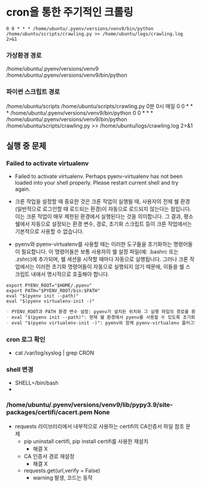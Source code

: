 # cron을 통한 주기적인 크롤링
```cronexp
0 0 * * * /home/ubuntu/.pyenv/versions/venv9/bin/python /home/ubuntu/scripts/crawling.py >> /home/ubuntu/logs/crawling.log 2>&1
```
### 가상환경 경로
/home/ubuntu/.pyenv/versions/venv9
/home/ubuntu/.pyenv/versions/venv9/bin/python

### 파이썬 스크립트 경로
/home/ubuntu/scripts
/home/ubuntu/scripts/crawling.py
0분 0시 매일 
0 0 * * * /home/ubuntu/.pyenv/versions/venv9/bin/python
0 0 * * * /home/ubuntu/.pyenv/versions/venv9/bin/python /home/ubuntu/scripts/crawling.py >> /home/ubuntu/logs/crawling.log 2>&1

## 실행 중 문제 
###  Failed to activate virtualenv
- Failed to activate virtualenv.
Perhaps pyenv-virtualenv has not been loaded into your shell properly.
Please restart current shell and try again.

- 크론 작업을 설정할 때 중요한 것은 크론 작업이 실행될 때, 사용자의 전체 쉘 환경(일반적으로 로그인할 때 로드되는 환경)이 자동으로 로드되지 않는다는 점입니다. 이는 크론 작업이 매우 제한된 환경에서 실행된다는 것을 의미합니다. 그 결과, 평소 쉘에서 자동으로 설정되는 환경 변수, 경로, 초기화 스크립트 등이 크론 작업에서는 기본적으로 사용할 수 없습니다.
- pyenv와 pyenv-virtualenv를 사용할 때는 이러한 도구들을 초기화하는 명령어들이 필요합니다. 이 명령어들은 보통 사용자의 쉘 설정 파일(예: .bashrc 또는 .zshrc)에 추가되며, 쉘 세션을 시작할 때마다 자동으로 실행됩니다. 그러나 크론 작업에서는 이러한 초기화 명령어들이 자동으로 실행되지 않기 때문에, 이들을 쉘 스크립트 내에서 명시적으로 호출해야 합니다.
```shell
export PYENV_ROOT="$HOME/.pyenv"
export PATH="$PYENV_ROOT/bin:$PATH"
eval "$(pyenv init --path)"
eval "$(pyenv virtualenv-init -)"
```

```md
- PYENV_ROOT과 PATH 환경 변수 설정: pyenv가 설치된 위치와 그 실행 파일의 경로를 환경 변수에 추가합니다.
- eval "$(pyenv init --path)": 현재 쉘 환경에서 pyenv를 사용할 수 있도록 초기화합니다.
- eval "$(pyenv virtualenv-init -)": pyenv와 함께 pyenv-virtualenv 플러그인을 사용할 수 있도록 초기화합니다.
```

### cron 로그 확인
- cat /var/log/syslog | grep CRON

### shell 변경 
- SHELL=/bin/bash
- 
### /home/ubuntu/.pyenv/versions/venv9/lib/pypy3.9/site-packages/certifi/cacert.pem None
- requests 라이브러리에서 내부적으로 사용하는 certifi의 CA인증서 파일 참조 문제
  - pip uninstall certifi, pip install certifi를 사용한 재설치
    - 해결 X
  - CA 인증서 경로 재설정 
    - 해결 X
  - requests.get(url,verify = False)
    - warning 발생, 코드는 동작
  